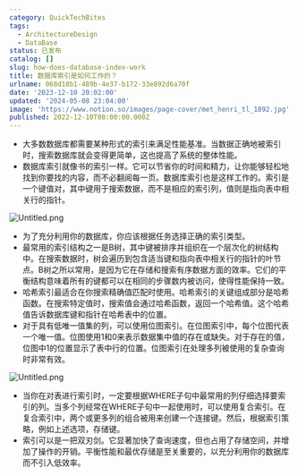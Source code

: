 ```yaml
---
category: QuickTechBites
tags:
  - ArchitectureDesign
  - DataBase
status: 已发布
catalog: []
slug: how-does-database-index-work
title: 数据库索引是如何工作的？
urlname: 068d18b1-489b-4e37-b172-33e892d6a70f
date: '2023-12-10 20:02:00'
updated: '2024-05-08 23:04:00'
image: 'https://www.notion.so/images/page-cover/met_henri_tl_1892.jpg'
published: 2022-12-10T08:00:00.000Z
---
```

- 大多数数据库都需要某种形式的索引来满足性能基准。当数据正确地被索引时，搜索数据库就会变得更简单，这也提高了系统的整体性能。
- 数据库索引就像书的索引一样。它可以节省你的时间和精力，让你能够轻松地找到你要找的内容，而不必翻阅每一页。数据库索引也是这样工作的。索引是一个键值对，其中键用于搜索数据，而不是相应的索引列，值则是指向表中相关行的指针。

![Untitled.png](https://prod-files-secure.s3.us-west-2.amazonaws.com/5d24fe63-e567-4804-86f9-9fdc62e13082/3e87f042-644d-48ab-9a58-227f3d930d71/Untitled.png?X-Amz-Algorithm=AWS4-HMAC-SHA256&X-Amz-Content-Sha256=UNSIGNED-PAYLOAD&X-Amz-Credential=ASIAZI2LB466TTBUUEA4%2F20250328%2Fus-west-2%2Fs3%2Faws4_request&X-Amz-Date=20250328T213423Z&X-Amz-Expires=3600&X-Amz-Security-Token=IQoJb3JpZ2luX2VjEP7%2F%2F%2F%2F%2F%2F%2F%2F%2F%2FwEaCXVzLXdlc3QtMiJIMEYCIQD3JUacjxZ2nF6VvN7JOlGSTBLFACoxUBX%2FYnYT2YW4ogIhAMfNdsAxyCYsoqggAGwzP5fkoxqTemtPKRBnK3W%2BNhTMKv8DCGcQABoMNjM3NDIzMTgzODA1IgwiFkhVSuOEFAbnCMQq3APCYf5xCKzjA3JCH4YSqu5KwxEjlqMx0LamihF0GWrGNl3HxWdytCYLKKn14vJmqF4yj%2FUVmuB85Mh6CWWBVLPO6dNIgzj6pEXEdNVj585Xe1L4LK30lhiZlJDohUte5HHztuMUlOd88GBZOd%2FmSvmuK0hQyqIB2Qc4gN%2FM%2FYxXYhTHmzQ8KRKjLXbouUGsa8F3HTT6N0AzzQXV87lXvtUKRCJX6qM0ZmIkrfdnzU4pJVqzD3ldZTJs%2Bu7tbmLMsOoLObIcvtpwOAjhSq4c%2FUXZQGUInfLQX2RDHqubQvtrqDbclubc0QVG4ZxgAwepZyiQIRAm3AFddJAxvNY8Ua6aWeGheZCyOPHrxz0MjOx5z4U87twNNDYHbYvkuhY2bRa%2FF5heybVhuyKV5AVKeuSjY%2Bpi5faSf3nr6VbUyx6HaWt8%2FNvWwBfygC%2FlvQvGTDFm3gsnDj9HIJfW0JowUPsHDpBc1epExTaympKmxp7Wnn8orIty1LFpkDbbB33jOBMRMxaytiYoUdwinGdetu1qgprRcoqSspDIx8O%2BLLoM7tOSfVeRl%2Fsiw4t7xLupOlWSAHazDVkfeduJCowebTjd7VAlrWZ2Ht1Bhtx3MeNrIHHBLikrFyNbUorbuzDJqJy%2FBjqkATUPQ6ciyn6KMGKwGnt4sdsdzX0BW8ic6Z%2Bppvs72RfVEIFsOI0xIKd2OAAyvA3jkOWCiDXzHQtBLmZcQoZwMFh%2BdlCgm6edvhq7n0oeyih%2FTEbMJc%2BdZIayatvqmbN9uE63yuxb%2BoG0AwncQrvQgZIyKyVvK0jSGR%2Fla5Z0yxqtjh6kV8KO%2F8q%2Bfgzxx5PbFTpQ20XN7cimE7wMG0PqrocMlZQ7&X-Amz-Signature=7041fa1fd36a200630a9b34a9ec634d01b8d3c420ad8a92d861a3fd895941289&X-Amz-SignedHeaders=host&x-id=GetObject)

- 为了充分利用你的数据库，你应该根据任务选择正确的索引类型。
- 最常用的索引结构之一是B树，其中键被排序并组织在一个层次化的树结构中。在搜索数据时，树会遍历到包含适当键和指向表中相关行的指针的叶节点。B树之所以常用，是因为它在存储和搜索有序数据方面的效率。它们的平衡结构意味着所有的键都可以在相同的步骤数内被访问，使得性能保持一致。
- 哈希索引最适合在你搜索精确值匹配时使用。哈希索引的关键组成部分是哈希函数。在搜索特定值时，搜索值会通过哈希函数，返回一个哈希值。这个哈希值告诉数据库键和指针在哈希表中的位置。
- 对于具有低唯一值集的列，可以使用位图索引。在位图索引中，每个位图代表一个唯一值。位图使用1和0来表示数据集中值的存在或缺失。对于存在的值，位图中1的位置显示了表中行的位置。位图索引在处理多列被使用的复杂查询时非常有效。

![Untitled.png](https://prod-files-secure.s3.us-west-2.amazonaws.com/5d24fe63-e567-4804-86f9-9fdc62e13082/25e88b4a-737d-484e-85cc-b7fe2444aa3c/Untitled.png?X-Amz-Algorithm=AWS4-HMAC-SHA256&X-Amz-Content-Sha256=UNSIGNED-PAYLOAD&X-Amz-Credential=ASIAZI2LB466TTBUUEA4%2F20250328%2Fus-west-2%2Fs3%2Faws4_request&X-Amz-Date=20250328T213423Z&X-Amz-Expires=3600&X-Amz-Security-Token=IQoJb3JpZ2luX2VjEP7%2F%2F%2F%2F%2F%2F%2F%2F%2F%2FwEaCXVzLXdlc3QtMiJIMEYCIQD3JUacjxZ2nF6VvN7JOlGSTBLFACoxUBX%2FYnYT2YW4ogIhAMfNdsAxyCYsoqggAGwzP5fkoxqTemtPKRBnK3W%2BNhTMKv8DCGcQABoMNjM3NDIzMTgzODA1IgwiFkhVSuOEFAbnCMQq3APCYf5xCKzjA3JCH4YSqu5KwxEjlqMx0LamihF0GWrGNl3HxWdytCYLKKn14vJmqF4yj%2FUVmuB85Mh6CWWBVLPO6dNIgzj6pEXEdNVj585Xe1L4LK30lhiZlJDohUte5HHztuMUlOd88GBZOd%2FmSvmuK0hQyqIB2Qc4gN%2FM%2FYxXYhTHmzQ8KRKjLXbouUGsa8F3HTT6N0AzzQXV87lXvtUKRCJX6qM0ZmIkrfdnzU4pJVqzD3ldZTJs%2Bu7tbmLMsOoLObIcvtpwOAjhSq4c%2FUXZQGUInfLQX2RDHqubQvtrqDbclubc0QVG4ZxgAwepZyiQIRAm3AFddJAxvNY8Ua6aWeGheZCyOPHrxz0MjOx5z4U87twNNDYHbYvkuhY2bRa%2FF5heybVhuyKV5AVKeuSjY%2Bpi5faSf3nr6VbUyx6HaWt8%2FNvWwBfygC%2FlvQvGTDFm3gsnDj9HIJfW0JowUPsHDpBc1epExTaympKmxp7Wnn8orIty1LFpkDbbB33jOBMRMxaytiYoUdwinGdetu1qgprRcoqSspDIx8O%2BLLoM7tOSfVeRl%2Fsiw4t7xLupOlWSAHazDVkfeduJCowebTjd7VAlrWZ2Ht1Bhtx3MeNrIHHBLikrFyNbUorbuzDJqJy%2FBjqkATUPQ6ciyn6KMGKwGnt4sdsdzX0BW8ic6Z%2Bppvs72RfVEIFsOI0xIKd2OAAyvA3jkOWCiDXzHQtBLmZcQoZwMFh%2BdlCgm6edvhq7n0oeyih%2FTEbMJc%2BdZIayatvqmbN9uE63yuxb%2BoG0AwncQrvQgZIyKyVvK0jSGR%2Fla5Z0yxqtjh6kV8KO%2F8q%2Bfgzxx5PbFTpQ20XN7cimE7wMG0PqrocMlZQ7&X-Amz-Signature=5e7c834cb2d58cd87486e20b5fa77e0f9f2321ab7cf94b4b9bc20a8e6ac54452&X-Amz-SignedHeaders=host&x-id=GetObject)

- 当你在对表进行索引时，一定要根据WHERE子句中最常用的列仔细选择要索引的列。当多个列经常在WHERE子句中一起使用时，可以使用复合索引。在复合索引中，两个或更多列的组合被用来创建一个连接键。然后，根据索引策略，例如上述选项，存储键。
- 索引可以是一把双刃剑。它显著加快了查询速度，但也占用了存储空间，并增加了操作的开销。平衡性能和最优存储是至关重要的，以充分利用你的数据库而不引入低效率。

